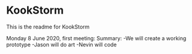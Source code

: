 # KookStorm

This is the readme for KookStorm

Monday 8 June 2020, first meeting:
Summary: 
-We will create a working prototype
-Jason will do art
-Nevin will code